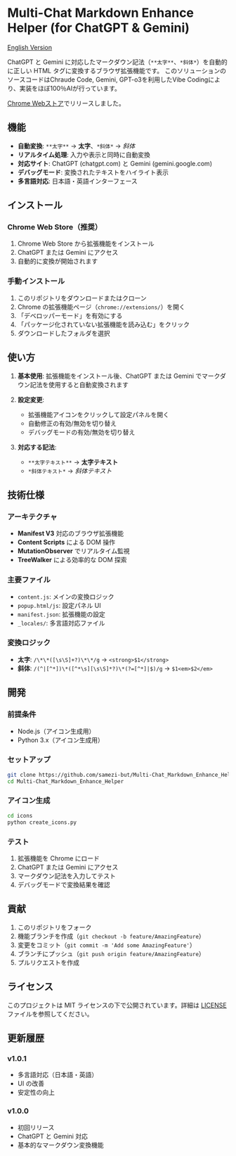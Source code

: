 # Multi-Chat Markdown Enhance Helper (for ChatGPT & Gemini)

[English Version](README-en.md)

ChatGPT と Gemini に対応したマークダウン記法（`**太字**`、`*斜体*`）を自動的に正しい HTML タグに変換するブラウザ拡張機能です。
このソリューションのソースコードはChraude Code, Gemini, GPT-o3を利用したVibe Codingにより、実装をほぼ100％AIが行っています。

[Chrome Webストア](https://chromewebstore.google.com/detail/multi-chat-markdown-enhan/ejjikbphldcdeoheggnbkbnenoplijip)でリリースしました。

## 機能

- **自動変換**: `**太字**` → **太字**、`*斜体*` → *斜体*
- **リアルタイム処理**: 入力や表示と同時に自動変換
- **対応サイト**: ChatGPT (chatgpt.com) と Gemini (gemini.google.com)
- **デバッグモード**: 変換されたテキストをハイライト表示
- **多言語対応**: 日本語・英語インターフェース

## インストール

### Chrome Web Store（推奨）
1. Chrome Web Store から拡張機能をインストール
2. ChatGPT または Gemini にアクセス
3. 自動的に変換が開始されます

### 手動インストール
1. このリポジトリをダウンロードまたはクローン
2. Chrome の拡張機能ページ（`chrome://extensions/`）を開く
3. 「デベロッパーモード」を有効にする
4. 「パッケージ化されていない拡張機能を読み込む」をクリック
5. ダウンロードしたフォルダを選択

## 使い方

1. **基本使用**: 拡張機能をインストール後、ChatGPT または Gemini でマークダウン記法を使用すると自動変換されます

2. **設定変更**: 
   - 拡張機能アイコンをクリックして設定パネルを開く
   - 自動修正の有効/無効を切り替え
   - デバッグモードの有効/無効を切り替え

3. **対応する記法**:
   - `**太字テキスト**` → **太字テキスト**
   - `*斜体テキスト*` → *斜体テキスト*

## 技術仕様

### アーキテクチャ
- **Manifest V3** 対応のブラウザ拡張機能
- **Content Scripts** による DOM 操作
- **MutationObserver** でリアルタイム監視
- **TreeWalker** による効率的な DOM 探索

### 主要ファイル
- `content.js`: メインの変換ロジック
- `popup.html/js`: 設定パネル UI
- `manifest.json`: 拡張機能の設定
- `_locales/`: 多言語対応ファイル

### 変換ロジック
- **太字**: `/\*\*([\s\S]+?)\*\*/g` → `<strong>$1</strong>`
- **斜体**: `/(^|[^*])\*([^*\s][\s\S]*?)\*(?=[^*]|$)/g` → `$1<em>$2</em>`

## 開発

### 前提条件
- Node.js（アイコン生成用）
- Python 3.x（アイコン生成用）

### セットアップ
```bash
git clone https://github.com/samezi-but/Multi-Chat_Markdown_Enhance_Helper.git
cd Multi-Chat_Markdown_Enhance_Helper
```

### アイコン生成
```bash
cd icons
python create_icons.py
```

### テスト
1. 拡張機能を Chrome にロード
2. ChatGPT または Gemini にアクセス
3. マークダウン記法を入力してテスト
4. デバッグモードで変換結果を確認

## 貢献

1. このリポジトリをフォーク
2. 機能ブランチを作成（`git checkout -b feature/AmazingFeature`）
3. 変更をコミット（`git commit -m 'Add some AmazingFeature'`）
4. ブランチにプッシュ（`git push origin feature/AmazingFeature`）
5. プルリクエストを作成

## ライセンス

このプロジェクトは MIT ライセンスの下で公開されています。詳細は [LICENSE](LICENSE) ファイルを参照してください。

## 更新履歴

### v1.0.1
- 多言語対応（日本語・英語）
- UI の改善  
- 安定性の向上

### v1.0.0
- 初回リリース
- ChatGPT と Gemini 対応
- 基本的なマークダウン変換機能
